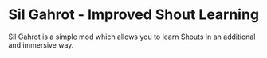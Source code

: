# Sil Gahrot - Improved Shout Learning
Sil Gahrot is a simple mod which allows you to learn Shouts in an additional and immersive way.
